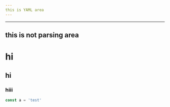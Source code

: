 ```yaml
---
this is YAML area
---
```



---
this is not parsing area 
---

# hi

## hi

### hiii

```js
const a = 'test'
```


